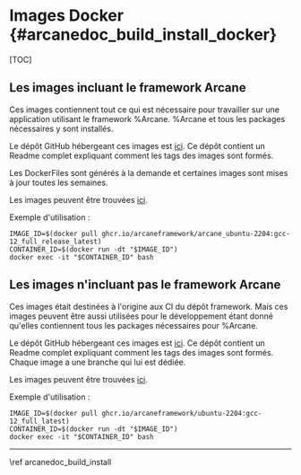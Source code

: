 # Images Docker {#arcanedoc_build_install_docker}

[TOC]

## Les images incluant le framework Arcane

Ces images contiennent tout ce qui est nécessaire pour travailler sur une application
utilisant le framework %Arcane. %Arcane et tous les packages nécessaires y sont installés.

Le dépôt GitHub hébergeant ces images est [ici](https://github.com/arcaneframework/containers).
Ce dépôt contient un Readme complet expliquant comment les tags des images sont formés.

Les DockerFiles sont générés à la demande et certaines images sont mises à jour toutes les semaines.

Les images peuvent être trouvées [ici](https://github.com/arcaneframework/containers/pkgs/container/arcane_ubuntu-2204).

Exemple d'utilisation :
```shell
IMAGE_ID=$(docker pull ghcr.io/arcaneframework/arcane_ubuntu-2204:gcc-12_full_release_latest)
CONTAINER_ID=$(docker run -dt "$IMAGE_ID")
docker exec -it "$CONTAINER_ID" bash
```

## Les images n'incluant pas le framework Arcane

Ces images était destinées à l'origine aux CI du dépôt framework. Mais ces images peuvent
être aussi utilisées pour le développement étant donné qu'elles contiennent tous les packages
nécessaires pour %Arcane.

Le dépôt GitHub hébergeant ces images est [ici](https://github.com/arcaneframework/framework-ci).
Ce dépôt contient un Readme complet expliquant comment les tags des images sont formés.
Chaque image a une branche qui lui est dédiée.

Les images peuvent être trouvées [ici](https://github.com/arcaneframework/framework-ci/pkgs/container/ubuntu-2204).

Exemple d'utilisation :
```shell
IMAGE_ID=$(docker pull ghcr.io/arcaneframework/ubuntu-2204:gcc-12_full_latest)
CONTAINER_ID=$(docker run -dt "$IMAGE_ID")
docker exec -it "$CONTAINER_ID" bash
```


____

<div class="section_buttons">
<span class="back_section_button">
\ref arcanedoc_build_install
</span>
</div>

